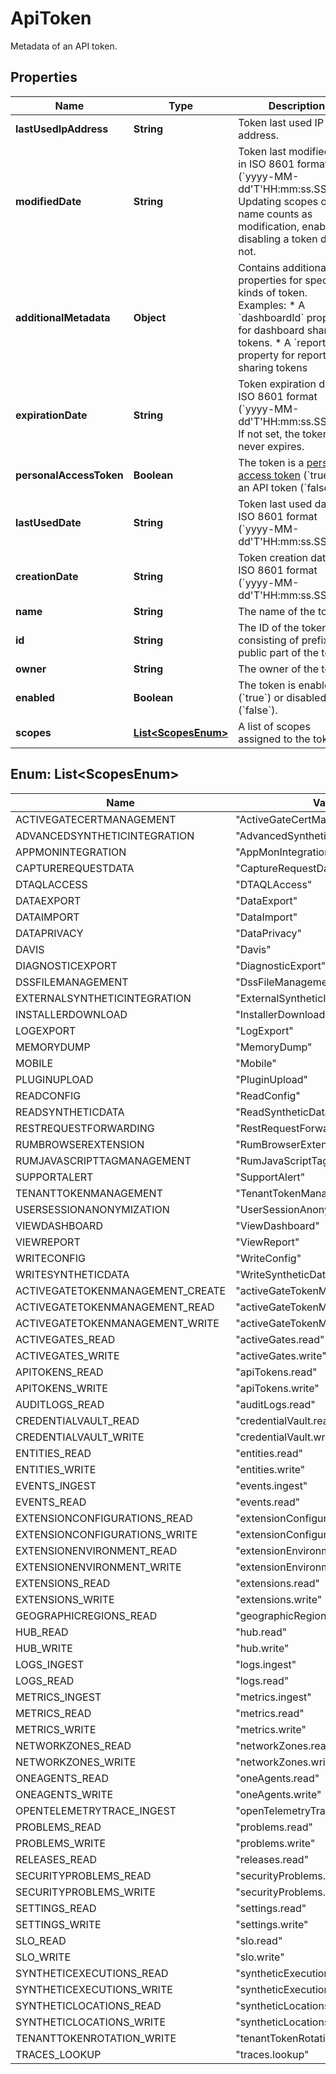 

# ApiToken

Metadata of an API token.

## Properties

| Name | Type | Description | Notes |
|------------ | ------------- | ------------- | -------------|
|**lastUsedIpAddress** | **String** | Token last used IP address. |  [optional] |
|**modifiedDate** | **String** | Token last modified date in ISO 8601 format (&#x60;yyyy-MM-dd&#39;T&#39;HH:mm:ss.SSS&#39;Z&#39;&#x60;). Updating scopes or name counts as modification, enabling or disabling a token does not. |  [optional] |
|**additionalMetadata** | **Object** | Contains additional properties for specific kinds of token. Examples:  * A &#x60;dashboardId&#x60; property for dashboard sharing tokens. * A &#x60;reportId&#x60; property for report sharing tokens |  [optional] |
|**expirationDate** | **String** | Token expiration date in ISO 8601 format (&#x60;yyyy-MM-dd&#39;T&#39;HH:mm:ss.SSS&#39;Z&#39;&#x60;).    If not set, the token never expires. |  [optional] |
|**personalAccessToken** | **Boolean** | The token is a [personal access token](https://dt-url.net/wm03sop) (&#x60;true&#x60;) or an API token (&#x60;false&#x60;). |  [optional] |
|**lastUsedDate** | **String** | Token last used date in ISO 8601 format (&#x60;yyyy-MM-dd&#39;T&#39;HH:mm:ss.SSS&#39;Z&#39;&#x60;) |  [optional] |
|**creationDate** | **String** | Token creation date in ISO 8601 format (&#x60;yyyy-MM-dd&#39;T&#39;HH:mm:ss.SSS&#39;Z&#39;&#x60;) |  [optional] |
|**name** | **String** | The name of the token. |  [optional] |
|**id** | **String** | The ID of the token, consisting of prefix and public part of the token. |  [optional] |
|**owner** | **String** | The owner of the token. |  [optional] |
|**enabled** | **Boolean** | The token is enabled (&#x60;true&#x60;) or disabled (&#x60;false&#x60;). |  [optional] |
|**scopes** | [**List&lt;ScopesEnum&gt;**](#List&lt;ScopesEnum&gt;) | A list of scopes assigned to the token. |  [optional] |



## Enum: List&lt;ScopesEnum&gt;

| Name | Value |
|---- | -----|
| ACTIVEGATECERTMANAGEMENT | &quot;ActiveGateCertManagement&quot; |
| ADVANCEDSYNTHETICINTEGRATION | &quot;AdvancedSyntheticIntegration&quot; |
| APPMONINTEGRATION | &quot;AppMonIntegration&quot; |
| CAPTUREREQUESTDATA | &quot;CaptureRequestData&quot; |
| DTAQLACCESS | &quot;DTAQLAccess&quot; |
| DATAEXPORT | &quot;DataExport&quot; |
| DATAIMPORT | &quot;DataImport&quot; |
| DATAPRIVACY | &quot;DataPrivacy&quot; |
| DAVIS | &quot;Davis&quot; |
| DIAGNOSTICEXPORT | &quot;DiagnosticExport&quot; |
| DSSFILEMANAGEMENT | &quot;DssFileManagement&quot; |
| EXTERNALSYNTHETICINTEGRATION | &quot;ExternalSyntheticIntegration&quot; |
| INSTALLERDOWNLOAD | &quot;InstallerDownload&quot; |
| LOGEXPORT | &quot;LogExport&quot; |
| MEMORYDUMP | &quot;MemoryDump&quot; |
| MOBILE | &quot;Mobile&quot; |
| PLUGINUPLOAD | &quot;PluginUpload&quot; |
| READCONFIG | &quot;ReadConfig&quot; |
| READSYNTHETICDATA | &quot;ReadSyntheticData&quot; |
| RESTREQUESTFORWARDING | &quot;RestRequestForwarding&quot; |
| RUMBROWSEREXTENSION | &quot;RumBrowserExtension&quot; |
| RUMJAVASCRIPTTAGMANAGEMENT | &quot;RumJavaScriptTagManagement&quot; |
| SUPPORTALERT | &quot;SupportAlert&quot; |
| TENANTTOKENMANAGEMENT | &quot;TenantTokenManagement&quot; |
| USERSESSIONANONYMIZATION | &quot;UserSessionAnonymization&quot; |
| VIEWDASHBOARD | &quot;ViewDashboard&quot; |
| VIEWREPORT | &quot;ViewReport&quot; |
| WRITECONFIG | &quot;WriteConfig&quot; |
| WRITESYNTHETICDATA | &quot;WriteSyntheticData&quot; |
| ACTIVEGATETOKENMANAGEMENT_CREATE | &quot;activeGateTokenManagement.create&quot; |
| ACTIVEGATETOKENMANAGEMENT_READ | &quot;activeGateTokenManagement.read&quot; |
| ACTIVEGATETOKENMANAGEMENT_WRITE | &quot;activeGateTokenManagement.write&quot; |
| ACTIVEGATES_READ | &quot;activeGates.read&quot; |
| ACTIVEGATES_WRITE | &quot;activeGates.write&quot; |
| APITOKENS_READ | &quot;apiTokens.read&quot; |
| APITOKENS_WRITE | &quot;apiTokens.write&quot; |
| AUDITLOGS_READ | &quot;auditLogs.read&quot; |
| CREDENTIALVAULT_READ | &quot;credentialVault.read&quot; |
| CREDENTIALVAULT_WRITE | &quot;credentialVault.write&quot; |
| ENTITIES_READ | &quot;entities.read&quot; |
| ENTITIES_WRITE | &quot;entities.write&quot; |
| EVENTS_INGEST | &quot;events.ingest&quot; |
| EVENTS_READ | &quot;events.read&quot; |
| EXTENSIONCONFIGURATIONS_READ | &quot;extensionConfigurations.read&quot; |
| EXTENSIONCONFIGURATIONS_WRITE | &quot;extensionConfigurations.write&quot; |
| EXTENSIONENVIRONMENT_READ | &quot;extensionEnvironment.read&quot; |
| EXTENSIONENVIRONMENT_WRITE | &quot;extensionEnvironment.write&quot; |
| EXTENSIONS_READ | &quot;extensions.read&quot; |
| EXTENSIONS_WRITE | &quot;extensions.write&quot; |
| GEOGRAPHICREGIONS_READ | &quot;geographicRegions.read&quot; |
| HUB_READ | &quot;hub.read&quot; |
| HUB_WRITE | &quot;hub.write&quot; |
| LOGS_INGEST | &quot;logs.ingest&quot; |
| LOGS_READ | &quot;logs.read&quot; |
| METRICS_INGEST | &quot;metrics.ingest&quot; |
| METRICS_READ | &quot;metrics.read&quot; |
| METRICS_WRITE | &quot;metrics.write&quot; |
| NETWORKZONES_READ | &quot;networkZones.read&quot; |
| NETWORKZONES_WRITE | &quot;networkZones.write&quot; |
| ONEAGENTS_READ | &quot;oneAgents.read&quot; |
| ONEAGENTS_WRITE | &quot;oneAgents.write&quot; |
| OPENTELEMETRYTRACE_INGEST | &quot;openTelemetryTrace.ingest&quot; |
| PROBLEMS_READ | &quot;problems.read&quot; |
| PROBLEMS_WRITE | &quot;problems.write&quot; |
| RELEASES_READ | &quot;releases.read&quot; |
| SECURITYPROBLEMS_READ | &quot;securityProblems.read&quot; |
| SECURITYPROBLEMS_WRITE | &quot;securityProblems.write&quot; |
| SETTINGS_READ | &quot;settings.read&quot; |
| SETTINGS_WRITE | &quot;settings.write&quot; |
| SLO_READ | &quot;slo.read&quot; |
| SLO_WRITE | &quot;slo.write&quot; |
| SYNTHETICEXECUTIONS_READ | &quot;syntheticExecutions.read&quot; |
| SYNTHETICEXECUTIONS_WRITE | &quot;syntheticExecutions.write&quot; |
| SYNTHETICLOCATIONS_READ | &quot;syntheticLocations.read&quot; |
| SYNTHETICLOCATIONS_WRITE | &quot;syntheticLocations.write&quot; |
| TENANTTOKENROTATION_WRITE | &quot;tenantTokenRotation.write&quot; |
| TRACES_LOOKUP | &quot;traces.lookup&quot; |



